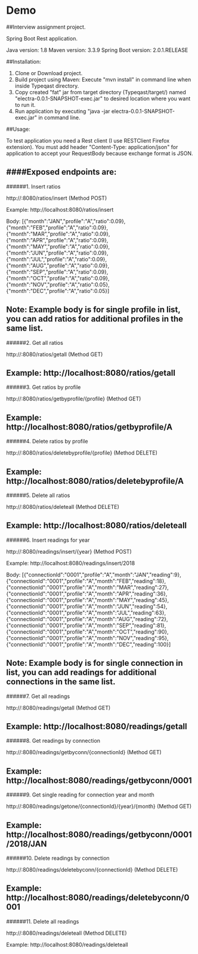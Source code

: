 # Demo

##Interview assignment project.

Spring Boot Rest application.

Java version: 1.8
Maven version: 3.3.9
Spring Boot version: 2.0.1.RELEASE

##Installation:

1. Clone or Download project.
2. Build project using Maven: Execute "mvn install" in command line when inside Typeqast directory.
3. Copy created "fat" jar from target directory (Typeqast/target/) named "electra-0.0.1-SNAPSHOT-exec.jar" to desired location where you want to run it.
4. Run application by executing "java -jar electra-0.0.1-SNAPSHOT-exec.jar" in command line.

##Usage:

To test application you need a Rest client (I use RESTClient Firefox extension).
You must add header "Content-Type: application/json" for application to accept your RequestBody because exchange format is JSON.

####Exposed endpoints are:
-------
######1. Insert ratios

http://<IP>:8080/ratios/insert (Method POST)

Example: http://localhost:8080/ratios/insert

Body: [{"month":"JAN","profile":"A","ratio":0.09},{"month":"FEB","profile":"A","ratio":0.09},{"month":"MAR","profile":"A","ratio":0.09},{"month":"APR","profile":"A","ratio":0.09},{"month":"MAY","profile":"A","ratio":0.09},{"month":"JUN","profile":"A","ratio":0.09},{"month":"JUL","profile":"A","ratio":0.09},{"month":"AUG","profile":"A","ratio":0.09},{"month":"SEP","profile":"A","ratio":0.09},{"month":"OCT","profile":"A","ratio":0.09},{"month":"NOV","profile":"A","ratio":0.05},{"month":"DEC","profile":"A","ratio":0.05}]

Note: Example body is for single profile in list, you can add ratios for additional profiles in the same list.
-------
######2. Get all ratios

http://<IP>:8080/ratios/getall (Method GET)

Example: http://localhost:8080/ratios/getall
-------
######3. Get ratios by profile

http://<IP>:8080/ratios/getbyprofile/{profile} (Method GET) 

Example: http://localhost:8080/ratios/getbyprofile/A
-------
######4. Delete ratios by profile

http://<IP>:8080/ratios/deletebyprofile/{profile} (Method DELETE) 

Example: http://localhost:8080/ratios/deletebyprofile/A
-------
######5. Delete all ratios

http://<IP>:8080/ratios/deleteall (Method DELETE) 

Example: http://localhost:8080/ratios/deleteall
-------
######6. Insert readings for year

http://<IP>:8080/readings/insert/{year} (Method POST) 

Example: http://localhost:8080/readings/insert/2018

Body: [{"connectionId":"0001","profile":"A","month":"JAN","reading":9},{"connectionId":"0001","profile":"A","month":"FEB","reading":18},{"connectionId":"0001","profile":"A","month":"MAR","reading":27},{"connectionId":"0001","profile":"A","month":"APR","reading":36},{"connectionId":"0001","profile":"A","month":"MAY","reading":45},{"connectionId":"0001","profile":"A","month":"JUN","reading":54},{"connectionId":"0001","profile":"A","month":"JUL","reading":63},{"connectionId":"0001","profile":"A","month":"AUG","reading":72},{"connectionId":"0001","profile":"A","month":"SEP","reading":81},{"connectionId":"0001","profile":"A","month":"OCT","reading":90},{"connectionId":"0001","profile":"A","month":"NOV","reading":95},{"connectionId":"0001","profile":"A","month":"DEC","reading":100}]

Note: Example body is for single connection in list, you can add readings for additional connections in the same list.
-------
######7. Get all readings

http://<IP>:8080/readings/getall (Method GET) 

Example: http://localhost:8080/readings/getall
-------
######8. Get readings by connection

http://<IP>:8080/readings/getbyconn/{connectionId} (Method GET) 

Example: http://localhost:8080/readings/getbyconn/0001
-------
######9. Get single reading for connection year and month

http://<IP>:8080/readings/getone/{connectionId}/{year}/{month} (Method GET) 

Example: http://localhost:8080/readings/getbyconn/0001/2018/JAN
-------
######10. Delete readings by connection

http://<IP>:8080/readings/deletebyconn/{connectionId} (Method DELETE) 

Example: http://localhost:8080/readings/deletebyconn/0001
-------
######11. Delete all readings

http://<IP>:8080/readings/deleteall (Method DELETE) 

Example: http://localhost:8080/readings/deleteall
